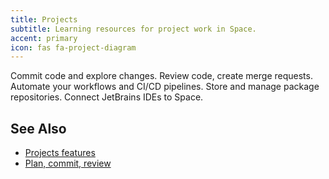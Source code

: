 ```yaml
---
title: Projects
subtitle: Learning resources for project work in Space.
accent: primary
icon: fas fa-project-diagram
---
```


Commit code and explore changes. Review code, create merge requests. Automate your workflows and CI/CD pipelines.
Store and manage package repositories. Connect JetBrains IDEs to Space.

## See Also
- [Projects features](https://www.jetbrains.com/space/features/projects.html)
- [Plan, commit, review](https://www.jetbrains.com/help/space/projects.html)
